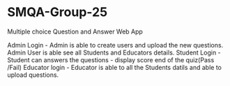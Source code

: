 # SMQA-Group-25
Multiple choice Question and Answer Web App

Admin Login  - Admin is able to create users and upload the new questions.  Admin User is able see all Students and Educators details. 
Student Login - Student can answers the questions - display score end of the quiz(Pass /Fail) 
Educator login - Educator is able to all the Students datils and able to upload questions.
